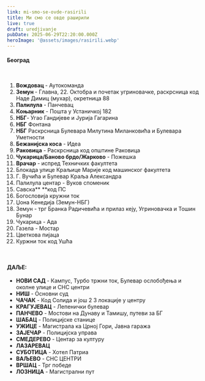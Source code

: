 ```yaml
---
link: mi-smo-se-ovde-rasirili
title: Ми смо се овде раширили
live: true
draft: uredjivanje
pubDate: 2025-06-29T22:20:00.000Z
heroImage: '@assets/images/rasirili.webp'
---
```

#### Београд

‎

1. **Вождовац&#32;**- Аутокоманда
2. **Земун&#32;**- Главна, 22. Октобра и почетак угриновачке, раскрсница код Наде Димиц (мухар), окретница 88
3. **Палилула** - Панчевац
4. **Коњарник** - Пошта у Устаничкој 182
5. **НБГ**- Угао Гандијеве и Јурија Гагарина
6. **НБГ** Фонтана
7. **НБГ** Раскрсница Булевара Милутина Миланковића и Булевара Уметности
8. **Бежанијска коса** - Идеа
9. **Раковица** - Раскрсница код општине Раковица
10. **Чукарица/Баново брдо/Жарково** - Пожешка
11. **Врачар** - испред Техничких факултета
12. Блокада улице Краљице Марије код машинског факултета
13. Г. Вучића и Булевар Краља Александра
14. Палилула центар - Вуков споменик
15. Савска**&#32;**код ПС
16. Богословија кружни ток
17. Џона Кенедија (Земун-НБГ)
18. Земун - трг Бранка Радичевића и прилаз кеју, Угриновачка и Тошин Бунар
19. Чукарица - Ада 
20. Газела - Мостар
21. Цветкова пијаца
22. Куржни ток код Ушћа

‎ 

#### ДАЉЕ:

- **НОВИ САД&#32;**- Кампус, Турбо тржни ток, Булевар ослобођења и околне улице и СНС центри
- **НИШ** - Основни суд 
- **ЧАЧАК** - Код Солида и још 2 3 локације у центру
- **КРАГУЈЕВАЦ** - Лепенички булевар
- **ПАНЧЕВО** - Мостови на Дунаву и Тамишу, путеви за БГ
- **ШАБАЦ** - Полицијске станице
- **УЖИЦЕ** - Магистрала ка Црној Гори, Јавна гаража
- **ЗАЈЕЧАР** - Полицијска управа
- **СМЕДЕРЕВО** - Центар за културу
- **ЛАЗАРЕВАЦ**
- **СУБОТИЦА** - Хотел Патриа
- **ВАЉЕВО** - СНС ЦЕНТРИ
- **ВРШАЦ** - Трг победе
- **ЛОЗНИЦА** - Магистрални пут
